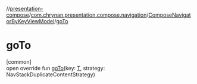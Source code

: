 //[presentation-compose](../../../index.md)/[com.chrynan.presentation.compose.navigation](../index.md)/[ComposeNavigatorByKeyViewModel](index.md)/[goTo](go-to.md)

# goTo

[common]\
open override fun [goTo](go-to.md)(key: [T](index.md), strategy: NavStackDuplicateContentStrategy)
